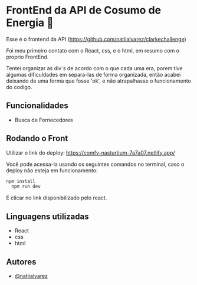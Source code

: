 
# FrontEnd da API de Cosumo de Energia 🏦

Esse é o frontend da API (https://github.com/natiialvarez/clarkechallenge)

Foi meu primeiro contato com o React, css, e o html, em resumo com o proprio FrontEnd.

Tentei organizar as div`s de acordo com o que cada uma era, porem tive algumas dificuldades em separa-las de forma organizada, então acabei deixando de uma forma que fosse 'ok', e não atrapalhasse o funcionamento do codigo.




## Funcionalidades

- Busca de Fornecedores
## Rodando o Front

Utilizar o link do deploy:
https://comfy-nasturtium-7a7a07.netlify.app/ 

Você pode acessa-la usando os seguintes comandos no terminal, caso o deploy não esteja em funcionamento:

```bash
npm install
  npm run dev
```
E clicar no link disponibilizado pelo react.






## Linguagens utilizadas
- React
- css
- html
## Autores

- [@natiialvarez](https://github.com/natiialvarez)

